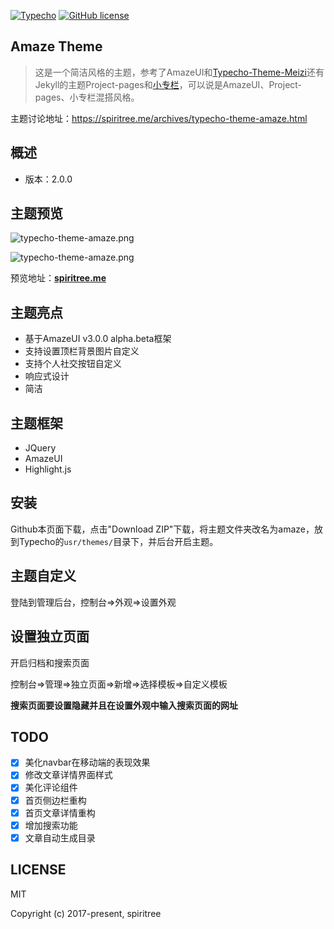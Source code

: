 
[![Typecho](https://img.shields.io/badge/typecho-1.1-red.svg?style=flat-square)](http://typecho.org/)
[![GitHub license](https://img.shields.io/badge/license-MIT-blue.svg?style=flat-square)](https://raw.githubusercontent.com/spiritree/typecho-theme-amaze/master/LICENSE)
## Amaze Theme
> 这是一个简洁风格的主题，参考了AmazeUI和[Typecho-Theme-Meizi](https://github.com/tlerbao/Typecho-Theme-Meizi)还有Jekyll的主题Project-pages和[小专栏](https://xiaozhuanlan.com/)，可以说是AmazeUI、Project-pages、小专栏混搭风格。

主题讨论地址：https://spiritree.me/archives/typecho-theme-amaze.html

## 概述

- 版本：2.0.0

## 主题预览
![typecho-theme-amaze.png](https://raw.githubusercontent.com/spiritree/typecho-theme-amaze/master/screenshot.png)

![typecho-theme-amaze.png](https://raw.githubusercontent.com/spiritree/typecho-theme-amaze/master/mobilescreenshot.png)

预览地址：**[spiritree.me](https://spiritree.me)**

## 主题亮点
- 基于AmazeUI v3.0.0 alpha.beta框架
- 支持设置顶栏背景图片自定义
- 支持个人社交按钮自定义
- 响应式设计
- 简洁

## 主题框架
- JQuery
- AmazeUI
- Highlight.js

## 安装
Github本页面下载，点击"Download ZIP"下载，将主题文件夹改名为amaze，放到Typecho的`usr/themes/`目录下，并后台开启主题。

## 主题自定义
登陆到管理后台，控制台=>外观=>设置外观

## 设置独立页面
开启归档和搜索页面

控制台=>管理=>独立页面=>新增=>选择模板=>自定义模板

**搜索页面要设置隐藏并且在设置外观中输入搜索页面的网址**
## TODO
- [x] 美化navbar在移动端的表现效果
- [x] 修改文章详情界面样式
- [x] 美化评论组件
- [x] 首页侧边栏重构
- [x] 首页文章详情重构
- [x] 增加搜索功能
- [x] 文章自动生成目录

## LICENSE

MIT

Copyright (c) 2017-present, spiritree